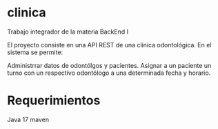 # clinica
Trabajo integrador de la materia BackEnd I

El proyecto consiste en una API REST de una clínica odontológica. En el sistema se permite:

Administrrar datos de odontólgos y pacientes. Asignar a un paciente un turno con un respectivo odontólogo a una determinada fecha y horario.

# Requerimientos
Java 17
 maven
